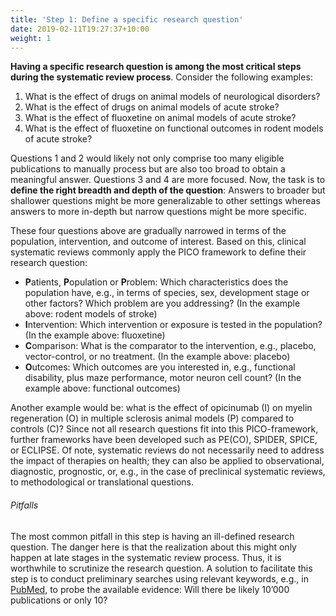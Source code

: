 ```yaml
---
title: 'Step 1: Define a specific research question'
date: 2019-02-11T19:27:37+10:00
weight: 1
---
```


**Having a specific research question is among the most critical steps during the systematic review process**. Consider the following examples:

1. What is the effect of drugs on animal models of neurological disorders?
2. What is the effect of drugs on animal models of acute stroke?
3. What is the effect of fluoxetine on animal models of acute stroke?
4. What is the effect of fluoxetine on functional outcomes in rodent models of acute stroke?

Questions 1 and 2 would likely not only comprise too many eligible publications to manually process but are also too broad to obtain a meaningful answer. Questions 3 and 4 are more focused. Now, the task is to **define the right breadth and depth of the question**: Answers to broader but shallower questions might be more generalizable to other settings whereas answers to more in-depth but narrow questions might be more specific.

These four questions above are gradually narrowed in terms of the population, intervention, and outcome of interest. Based on this, clinical systematic reviews commonly apply the PICO framework to define their research question:

* **P**atients, **P**opulation or **P**roblem: Which characteristics does the population have, e.g., in terms of species, sex, development stage or other factors? Which problem are you addressing? (In the example above: rodent models of stroke)
* **I**ntervention: Which intervention or exposure is tested in the population? (In the example above: fluoxetine)
* **C**omparison: What is the comparator to the intervention, e.g., placebo, vector-control, or no treatment. (In the example above: placebo)
* **O**utcomes: Which outcomes are you interested in, e.g., functional disability, plus maze performance, motor neuron cell count? (In the example above: functional outcomes)

Another example would be: what is the effect of opicinumab (I) on myelin regeneration (O) in multiple sclerosis animal models (P) compared to controls (C)? Since not all research questions fit into this PICO-framework, further frameworks have been developed such as PE(CO), SPIDER, SPICE, or ECLIPSE. Of note, systematic reviews do not necessarily need to address the impact of therapies on health; they can also be applied to observational, diagnostic, prognostic, or, e.g., in the case of preclinical systematic reviews, to methodological or translational questions.

###### Pitfalls
The most common pitfall in this step is having an ill-defined research question. The danger here is that the realization about this might only happen at late stages in the systematic review process. Thus, it is worthwhile to scrutinize the research question. A solution to facilitate this step is to conduct preliminary searches using relevant keywords, e.g., in [PubMed](https://pubmed.ncbi.nlm.nih.gov/help/#how-do-i-search-pubmed), to probe the available evidence: Will there be likely 10’000 publications or only 10?

